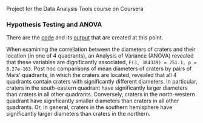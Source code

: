 Project for the Data Analysis Tools course on Coursera

### Hypothesis Testing and ANOVA

There are the [code](https://github.com/ekolik/-Python-Distribution_of_craters_on_Mars/blob/master/code-output/data_analysis.py) and its [output](https://github.com/ekolik/-Python-Distribution_of_craters_on_Mars/blob/master/code-output/data_analysis_output.txt) that are created at this point. 

When examining the correllation between the diameters of craters and their location (in one of 4 quadrants), an Analysis of Variance (ANOVA) revealed that these variables are dignificantly associated, `F(3, 384339) = 251.1, p = 8.27e-163`. Post hoc comparisons of mean diameters of craters by pairs of Mars' quadrants, in which the craters are located, revealed that all 4 quadrants contain craters with significantly different diameters. In particular, craters in the south-eastern quadrant have significantly larger diameters than craters in all other quadrants. Conversely, craters in the north-western quadrant have significantly smaller diameters than craters in all other quadrants. Or, in general, craters in the southern hemisphere have significantly larger diameters than craters in the northern.
